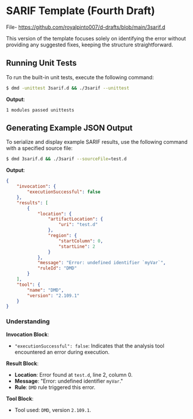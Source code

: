 # SARIF Template (Fourth Draft)

File- https://github.com/royalpinto007/d-drafts/blob/main/3sarif.d

This version of the template focuses solely on identifying the error without providing any suggested fixes, keeping the structure straightforward.

## Running Unit Tests
To run the built-in unit tests, execute the following command:

```bash
$ dmd -unittest 3sarif.d && ./3sarif --unittest
```

**Output**:
```
1 modules passed unittests
```

## Generating Example JSON Output
To serialize and display example SARIF results, use the following command with a specified source file:

```bash
$ dmd 3sarif.d && ./3sarif --sourceFile=test.d
```

**Output**:
```json
{
    "invocation": {
        "executionSuccessful": false
    },
    "results": [
        {
            "location": {
                "artifactLocation": {
                    "uri": "test.d"
                },
                "region": {
                    "startColumn": 0,
                    "startLine": 2
                }
            },
            "message": "Error: undefined identifier `myVar`",
            "ruleId": "DMD"
        }
    ],
    "tool": {
        "name": "DMD",
        "version": "2.109.1"
    }
}
```

### Understanding
**Invocation Block**:
- `"executionSuccessful": false`: Indicates that the analysis tool encountered an error during execution.

**Result Block**:
- **Location**: Error found at `test.d`, line 2, column 0.
- **Message**: "Error: undefined identifier `myVar`."
- **Rule**: `DMD` rule triggered this error.

**Tool Block**:
- Tool used: `DMD`, version `2.109.1`.
